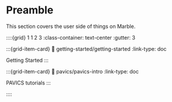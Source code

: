 # Preamble

This section covers the user side of things on Marble.

::::{grid} 1 1 2 3
:class-container: text-center
:gutter: 3

:::{grid-item-card}
:link: getting-started/getting-started
:link-type: doc

Getting Started
:::

:::{grid-item-card}
:link: pavics/pavics-intro
:link-type: doc

PAVICS tutorials
:::


::::
